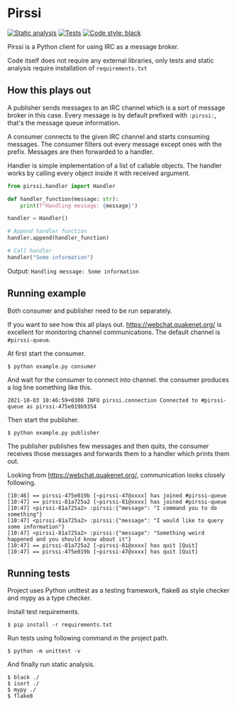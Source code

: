 # Pirssi

[![Static analysis](https://github.com/wonkybream/pirssi/actions/workflows/static-analysis.yml/badge.svg?branch=main)](https://github.com/wonkybream/pirssi/actions/workflows/static-analysis.yml)
[![Tests](https://github.com/wonkybream/pirssi/actions/workflows/tests.yml/badge.svg?branch=main)](https://github.com/wonkybream/pirssi/actions/workflows/tests.yml)
[![Code style: black](https://img.shields.io/badge/code%20style-black-000000.svg)](https://github.com/psf/black)

Pirssi is a Python client for using IRC as a message broker.

Code itself does not require any external libraries, only tests and static analysis require installation of `requirements.txt`

## How this plays out

A publisher sends messages to an IRC channel which is a sort of message broker in this case. Every message is by default prefixed with `:pirssi:`, that's the message queue information.

A consumer connects to the given IRC channel and starts consuming messages. The consumer filters out every message except ones with the prefix. Messages are then forwarded to a handler.

Handler is simple implementation of a list of callable objects. The handler works by calling every object inside it with received argument.

```python
from pirssi.handler import Handler

def handler_function(message: str):
    print(f"Handling message: {message}")

handler = Handler()

# Append handler function
handler.append(handler_function)

# Call handler
handler("Some information")
```

Output: `Handling message: Some information`


## Running example

Both consumer and publisher need to be run separately.

If you want to see how this all plays out. https://webchat.quakenet.org/ is excellent for monitoring channel communications.
The default channel is `#pirssi-queue`.

At first start the consumer.
```shell
$ python example.py consumer
```

And wait for the consumer to connect into channel. the consumer produces a log line something like this.
```text
2021-10-03 10:46:59+0300 INFO pirssi.connection Connected to #pirssi-queue as pirssi-475e019b9354
```

Then start the publisher.
```shell
$ python example.py publisher
```

The publisher publishes few messages and then quits, the consumer receives those messages and forwards them to a handler which prints them out.

Looking from https://webchat.quakenet.org/, communication looks closely following.
```text
[10:46] == pirssi-475e019b [~pirssi-47@xxxx] has joined #pirssi-queue
[10:47] == pirssi-81a725a2 [~pirssi-81@xxxx] has joined #pirssi-queue
[10:47] <pirssi-81a725a2> :pirssi:{"message": "I command you to do something"}
[10:47] <pirssi-81a725a2> :pirssi:{"message": "I would like to query some information"}
[10:47] <pirssi-81a725a2> :pirssi:{"message": "Something weird happened and you should know about it"}
[10:47] == pirssi-81a725a2 [~pirssi-81@xxxx] has quit [Quit]
[10:47] == pirssi-475e019b [~pirssi-47@xxxx] has quit [Quit]
```


## Running tests

Project uses Python unittest as a testing framework, flake8 as style checker and mypy as a type checker.

Install test requirements.
```shell
$ pip install -r requirements.txt
```

Run tests using following command in the project path.
```shell
$ python -m unittest -v
```

And finally run static analysis.
```shell
$ black ./
$ isort ./
$ mypy ./
$ flake8
```
